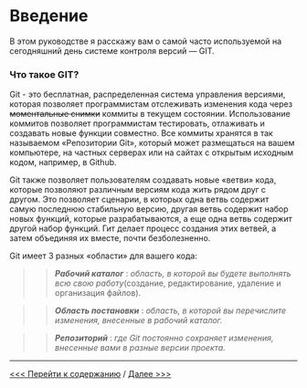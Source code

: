 # **Введение**

В этом руководстве я расскажу вам о самой часто используемой на сегодняшний день системе контроля версий — GIT. 

### **Что такое GIT?**

Git - это бесплатная, распределенная система управления версиями, которая позволяет программистам отслеживать изменения кода через ~~моментальные снимки~~ коммиты в текущем состоянии. Использование коммитов позволяет программистам тестировать, отлаживать и создавать новые функции совместно. Все коммиты хранятся в так называемом «Репозитории Git», который может размещаться на вашем компьютере, на частных серверах или на сайтах с открытым исходным кодом, например, в Github.

Git также позволяет пользователям создавать новые «ветви» кода, которые позволяют различным версиям кода жить рядом друг с другом. Это позволяет сценарии, в которых одна ветвь содержит самую последнюю стабильную версию, другая ветвь содержит набор новых функций, которые разрабатываются, а еще одна ветвь содержит другой набор функций. Гит делает процесс создания этих ветвей, а затем объединяя их вместе, почти безболезненно. 

Git имеет 3 разных «области» для вашего кода:
>>***Рабочий каталог*** : *область, в которой вы будете выполнять всю свою работу*(создание, редактирование, удаление и организация файлов).

>>***Область постановки*** : *область, в которой вы перечислите изменения, внесенные в рабочий каталог.*

>>***Репозиторий*** : *где Git постоянно сохраняет изменения, внесенные вами в разные версии проекта.*

---

[<<< Перейти к содержанию](./readme.md) / [Далее >>>](./03_installation.md)